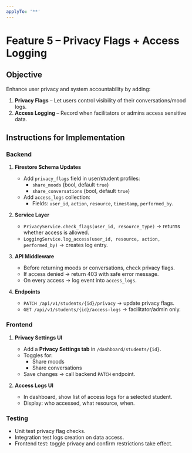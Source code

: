 ```yaml
---
applyTo: '**'
---
```


# Feature 5 – Privacy Flags + Access Logging

## Objective
Enhance user privacy and system accountability by adding:
1. **Privacy Flags** – Let users control visibility of their conversations/mood logs.  
2. **Access Logging** – Record when facilitators or admins access sensitive data.

## Instructions for Implementation

### Backend
1. **Firestore Schema Updates**
   - Add `privacy_flags` field in user/student profiles:
     - `share_moods` (bool, default `true`)
     - `share_conversations` (bool, default `true`)
   - Add `access_logs` collection:
     - Fields: `user_id`, `action`, `resource`, `timestamp`, `performed_by`.

2. **Service Layer**
   - `PrivacyService.check_flags(user_id, resource_type)` → returns whether access is allowed.  
   - `LoggingService.log_access(user_id, resource, action, performed_by)` → creates log entry.

3. **API Middleware**
   - Before returning moods or conversations, check privacy flags.  
   - If access denied → return 403 with safe error message.  
   - On every access → log event into `access_logs`.

4. **Endpoints**
   - `PATCH /api/v1/students/{id}/privacy` → update privacy flags.  
   - `GET /api/v1/students/{id}/access-logs` → facilitator/admin only.

### Frontend
1. **Privacy Settings UI**
   - Add a **Privacy Settings tab** in `/dashboard/students/{id}`.  
   - Toggles for:
     - Share moods
     - Share conversations
   - Save changes → call backend `PATCH` endpoint.

2. **Access Logs UI**
   - In dashboard, show list of access logs for a selected student.  
   - Display: who accessed, what resource, when.

### Testing
- Unit test privacy flag checks.  
- Integration test logs creation on data access.  
- Frontend test: toggle privacy and confirm restrictions take effect.
